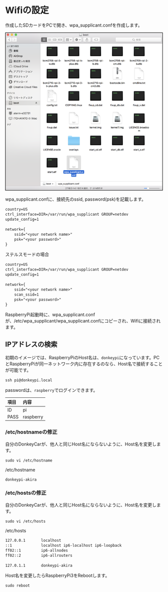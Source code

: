 # Wifiの設定

作成したSDカードをPCで開き、wpa_supplicant.confを作成します。

![](./img/wifi001.png)

wpa_supplicant.confに、接続先のssid, password(psk)を記載します。

```
country=US
ctrl_interface=DIR=/var/run/wpa_supplicant GROUP=netdev
update_config=1

network={
    ssid="<your network name>"
    psk="<your password>"
}
```

ステルスモードの場合
```
country=US
ctrl_interface=DIR=/var/run/wpa_supplicant GROUP=netdev
update_config=1

network={
    ssid="<your network name>"
    scan_ssid=1
    psk="<your password>"
}
```


RaspberryPi起動時に、wpa_supplicant.confが、/etc/wpa_supplicant/wpa_supplicant.confにコピーされ、Wifiに接続されます。

## IPアドレスの検索

初期のイメージでは、RaspberryPiのHost名は、`donkeypi`になっています。PCとRaspberryPiが同一ネットワーク内に存在するのなら、Host名で接続することが可能です。

```
ssh pi@donkeypi.local
```

passwordは、`raspberry`でログインできます。


| 項目|内容 |
|:--|:--|
| ID | pi | 
| PASS| raspberry | 


### /etc/hostnameの修正

自分のDonkeyCarが、他人と同じHost名にならないように、Host名を変更します。
```
sudo vi /etc/hostname
```

/etc/hostname
```
donkeypi-akira
```

### /etc/hostsの修正

自分のDonkeyCarが、他人と同じHost名にならないように、Host名を変更します。
```
sudo vi /etc/hosts
```

/etc/hosts
```
127.0.0.1       localhost
::1             localhost ip6-localhost ip6-loopback
ff02::1         ip6-allnodes
ff02::2         ip6-allrouters

127.0.1.1       donkeypi-akira
```

Host名を変更したらRaspberryPi3をRebootします。


```
sudo reboot
```
